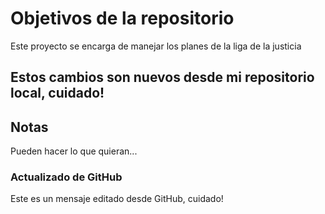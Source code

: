 # Objetivos de la repositorio

Este proyecto se encarga de manejar los planes de la liga de la justicia


## Estos cambios son nuevos desde mi repositorio local, cuidado!
## Notas
Pueden hacer lo que quieran...

### Actualizado de GitHub
Este es un mensaje editado desde GitHub, cuidado!
